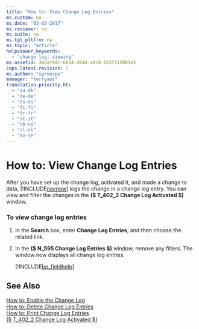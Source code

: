 ```yaml
---
title: "How to: View Change Log Entries"
ms.custom: na
ms.date: "03-03-2017"
ms.reviewer: na
ms.suite: na
ms.tgt_pltfrm: na
ms.topic: "article"
helpviewer_keywords: 
  - "change log, viewing"
ms.assetid: 38daf04c-66b4-494d-a0c8-1b3f215981e5
caps.latest.revision: 7
ms.author: "sgroespe"
manager: "terryaus"
translation.priority.ht: 
  - "da-dk"
  - "de-de"
  - "es-es"
  - "fi-fi"
  - "fr-fr"
  - "it-it"
  - "nb-no"
  - "nl-nl"
  - "sv-se"
---
```

# How to: View Change Log Entries
After you have set up the change log, activated it, and made a change to data, [!INCLUDE[navnow](../ApplicationDesign/includes/navnow_md.md)] logs the change in a change log entry. You can view and filter the changes in the **\($ T\_402\_2 Change Log Activated $\)** window.  
  
### To view change log entries  
  
1.  In the **Search** box, enter **Change Log Entries**, and then choose the related link.  
  
2.  In the **\($ N\_595 Change Log Entries $\)** window, remove any filters. The window now displays all change log entries.  
  
     [!INCLUDE[bp_fieldhelp]()]  
  
## See Also  
 [How to: Enable the Change Log](../SetupAndAdministration/how-to-enable-the-change-log.md)   
 [How to: Delete Change Log Entries](../SetupAndAdministration/how-to-delete-change-log-entries.md)   
 [How to: Print Change Log Entries](../SetupAndAdministration/how-to-print-change-log-entries.md)   
 [\($ T\_402\_2 Change Log Activated $\)](assetId:///be9a4292-1bcd-4ea1-b401-4e98acbb7f8e)